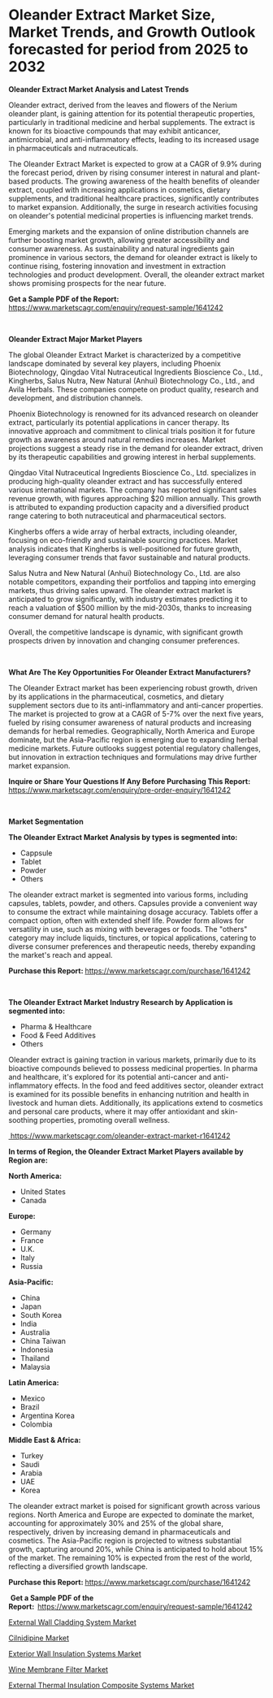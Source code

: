 <p><h1>Oleander Extract Market Size, Market Trends, and Growth Outlook forecasted for period from 2025 to 2032</h1></p><p><strong>Oleander Extract Market Analysis and Latest Trends</strong></p>
<p><p>Oleander extract, derived from the leaves and flowers of the Nerium oleander plant, is gaining attention for its potential therapeutic properties, particularly in traditional medicine and herbal supplements. The extract is known for its bioactive compounds that may exhibit anticancer, antimicrobial, and anti-inflammatory effects, leading to its increased usage in pharmaceuticals and nutraceuticals.</p><p>The Oleander Extract Market is expected to grow at a CAGR of 9.9% during the forecast period, driven by rising consumer interest in natural and plant-based products. The growing awareness of the health benefits of oleander extract, coupled with increasing applications in cosmetics, dietary supplements, and traditional healthcare practices, significantly contributes to market expansion. Additionally, the surge in research activities focusing on oleander's potential medicinal properties is influencing market trends. </p><p>Emerging markets and the expansion of online distribution channels are further boosting market growth, allowing greater accessibility and consumer awareness. As sustainability and natural ingredients gain prominence in various sectors, the demand for oleander extract is likely to continue rising, fostering innovation and investment in extraction technologies and product development. Overall, the oleander extract market shows promising prospects for the near future.</p></p>
<p><strong>Get a Sample PDF of the Report:&nbsp;</strong> <a href="https://www.marketscagr.com/enquiry/request-sample/1641242?utm_campaign=1998&utm_medium=2&utm_source=Github&utm_content=ia&utm_term=30012025&utm_id=oleander-extract">https://www.marketscagr.com/enquiry/request-sample/1641242</a></p>
<p>&nbsp;</p>
<p><strong>Oleander Extract Major Market Players</strong></p>
<p><p>The global Oleander Extract Market is characterized by a competitive landscape dominated by several key players, including Phoenix Biotechnology, Qingdao Vital Nutraceutical Ingredients Bioscience Co., Ltd., Kingherbs, Salus Nutra, New Natural (Anhui) Biotechnology Co., Ltd., and Avila Herbals. These companies compete on product quality, research and development, and distribution channels.</p><p>Phoenix Biotechnology is renowned for its advanced research on oleander extract, particularly its potential applications in cancer therapy. Its innovative approach and commitment to clinical trials position it for future growth as awareness around natural remedies increases. Market projections suggest a steady rise in the demand for oleander extract, driven by its therapeutic capabilities and growing interest in herbal supplements.</p><p>Qingdao Vital Nutraceutical Ingredients Bioscience Co., Ltd. specializes in producing high-quality oleander extract and has successfully entered various international markets. The company has reported significant sales revenue growth, with figures approaching $20 million annually. This growth is attributed to expanding production capacity and a diversified product range catering to both nutraceutical and pharmaceutical sectors.</p><p>Kingherbs offers a wide array of herbal extracts, including oleander, focusing on eco-friendly and sustainable sourcing practices. Market analysis indicates that Kingherbs is well-positioned for future growth, leveraging consumer trends that favor sustainable and natural products. </p><p>Salus Nutra and New Natural (Anhui) Biotechnology Co., Ltd. are also notable competitors, expanding their portfolios and tapping into emerging markets, thus driving sales upward. The oleander extract market is anticipated to grow significantly, with industry estimates predicting it to reach a valuation of $500 million by the mid-2030s, thanks to increasing consumer demand for natural health products. </p><p>Overall, the competitive landscape is dynamic, with significant growth prospects driven by innovation and changing consumer preferences.</p></p>
<p>&nbsp;</p>
<p><strong>What Are The Key Opportunities For Oleander Extract Manufacturers?</strong></p>
<p><p>The Oleander Extract market has been experiencing robust growth, driven by its applications in the pharmaceutical, cosmetics, and dietary supplement sectors due to its anti-inflammatory and anti-cancer properties. The market is projected to grow at a CAGR of 5-7% over the next five years, fueled by rising consumer awareness of natural products and increasing demands for herbal remedies. Geographically, North America and Europe dominate, but the Asia-Pacific region is emerging due to expanding herbal medicine markets. Future outlooks suggest potential regulatory challenges, but innovation in extraction techniques and formulations may drive further market expansion.</p></p>
<p><strong>Inquire or Share Your Questions If Any Before Purchasing This Report:</strong> <a href="https://www.marketscagr.com/enquiry/pre-order-enquiry/1641242?utm_campaign=1998&utm_medium=2&utm_source=Github&utm_content=ia&utm_term=30012025&utm_id=oleander-extract">https://www.marketscagr.com/enquiry/pre-order-enquiry/1641242</a></p>
<p>&nbsp;</p>
<p><strong>Market Segmentation</strong></p>
<p><strong>The Oleander Extract Market Analysis by types is segmented into:</strong></p>
<p><ul><li>Cappsule</li><li>Tablet</li><li>Powder</li><li>Others</li></ul></p>
<p><p>The oleander extract market is segmented into various forms, including capsules, tablets, powder, and others. Capsules provide a convenient way to consume the extract while maintaining dosage accuracy. Tablets offer a compact option, often with extended shelf life. Powder form allows for versatility in use, such as mixing with beverages or foods. The "others" category may include liquids, tinctures, or topical applications, catering to diverse consumer preferences and therapeutic needs, thereby expanding the market's reach and appeal.</p></p>
<p><strong>Purchase this Report:&nbsp;</strong><a href="https://www.marketscagr.com/purchase/1641242?utm_campaign=1998&utm_medium=2&utm_source=Github&utm_content=ia&utm_term=30012025&utm_id=oleander-extract">https://www.marketscagr.com/purchase/1641242</a></p>
<p>&nbsp;</p>
<p><strong>The Oleander Extract Market Industry Research by Application is segmented into:</strong></p>
<p><ul><li>Pharma & Healthcare</li><li>Food & Feed Additives</li><li>Others</li></ul></p>
<p><p>Oleander extract is gaining traction in various markets, primarily due to its bioactive compounds believed to possess medicinal properties. In pharma and healthcare, it's explored for its potential anti-cancer and anti-inflammatory effects. In the food and feed additives sector, oleander extract is examined for its possible benefits in enhancing nutrition and health in livestock and human diets. Additionally, its applications extend to cosmetics and personal care products, where it may offer antioxidant and skin-soothing properties, promoting overall wellness.</p></p>
<p><a href="https://www.marketscagr.com/oleander-extract-market-r1641242?utm_campaign=1998&utm_medium=2&utm_source=Github&utm_content=ia&utm_term=30012025&utm_id=oleander-extract">&nbsp;https://www.marketscagr.com/oleander-extract-market-r1641242</a></p>
<p><strong>In terms of Region, the Oleander Extract Market Players available by Region are:</strong></p>
<p>
    <p> <strong> North America: </strong>
        <ul>
            <li>United States</li>
            <li>Canada</li>
        </ul>
        </p> 
    <p> <strong> Europe: </strong>
        <ul>
            <li>Germany</li>
            <li>France</li>
            <li>U.K.</li>
            <li>Italy</li>
            <li>Russia</li>
        </ul>
        </p> 
    <p> <strong> Asia-Pacific: </strong>
        <ul>
            <li>China</li>
            <li>Japan</li>
            <li>South Korea</li>
            <li>India</li>
            <li>Australia</li>
            <li>China Taiwan</li>
            <li>Indonesia</li>
            <li>Thailand</li>
            <li>Malaysia</li>
        </ul>
        </p> 
    <p> <strong> Latin America: </strong>
        <ul>
            <li>Mexico</li>
            <li>Brazil</li>
            <li>Argentina Korea</li>
            <li>Colombia</li>
        </ul>
        </p> 
    <p> <strong> Middle East & Africa: </strong>
        <ul>
            <li>Turkey</li>
            <li>Saudi</li>
            <li>Arabia</li>
            <li>UAE</li>
            <li>Korea</li>
        </ul>
    </p>
    </p>
<p><p>The oleander extract market is poised for significant growth across various regions. North America and Europe are expected to dominate the market, accounting for approximately 30% and 25% of the global share, respectively, driven by increasing demand in pharmaceuticals and cosmetics. The Asia-Pacific region is projected to witness substantial growth, capturing around 20%, while China is anticipated to hold about 15% of the market. The remaining 10% is expected from the rest of the world, reflecting a diversified growth landscape.</p></p>
<p><strong>Purchase this Report: </strong><a href="https://www.marketscagr.com/purchase/1641242?utm_campaign=1998&utm_medium=2&utm_source=Github&utm_content=ia&utm_term=30012025&utm_id=oleander-extract">https://www.marketscagr.com/purchase/1641242</a></p>
<p>&nbsp;<strong>Get a Sample PDF of the Report:&nbsp;&nbsp;</strong><a href="https://www.marketscagr.com/enquiry/request-sample/1641242?utm_campaign=1998&utm_medium=2&utm_source=Github&utm_content=ia&utm_term=30012025&utm_id=oleander-extract">https://www.marketscagr.com/enquiry/request-sample/1641242</a></p>
<p><strong></strong></p>
<p><p><a href="https://github.com/AshrafKhan865/Market-Research-Report-List-1/blob/main/external-wall-cladding-system-market.md?utm_campaign=1998&utm_medium=2&utm_source=Github&utm_content=ia&utm_term=30012025&utm_id=oleander-extract">External Wall Cladding System Market</a></p><p><a href="https://github.com/chungwimbu4/Market-Research-Report-List-1/blob/main/cilnidipine-market.md?utm_campaign=1998&utm_medium=2&utm_source=Github&utm_content=ia&utm_term=30012025&utm_id=oleander-extract">Cilnidipine Market</a></p><p><a href="https://github.com/gullattedenna/Market-Research-Report-List-1/blob/main/exterior-wall-insulation-systems-market.md?utm_campaign=1998&utm_medium=2&utm_source=Github&utm_content=ia&utm_term=30012025&utm_id=oleander-extract">Exterior Wall Insulation Systems Market</a></p><p><a href="https://github.com/bmorecock/Market-Research-Report-List-5/blob/main/wine-membrane-filter-market.md?utm_campaign=1998&utm_medium=2&utm_source=Github&utm_content=ia&utm_term=30012025&utm_id=oleander-extract">Wine Membrane Filter Market</a></p><p><a href="https://github.com/ilonaenterline65/Market-Research-Report-List-1/blob/main/external-thermal-insulation-composite-systems-market.md?utm_campaign=1998&utm_medium=2&utm_source=Github&utm_content=ia&utm_term=30012025&utm_id=oleander-extract">External Thermal Insulation Composite Systems Market</a></p></p>